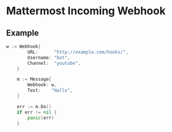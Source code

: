 # Mattermost Incoming Webhook


## Example

```go
w := Webhook{
		URL:      "http://example.com/hooks/",
		Username: "bot",
		Channel:  "youtube",
	}

	m := Message{
		Webhook: w,
		Text:    "Hallo",
	}

	err := m.Do()
	if err != nil {
		panic(err)
	}
```